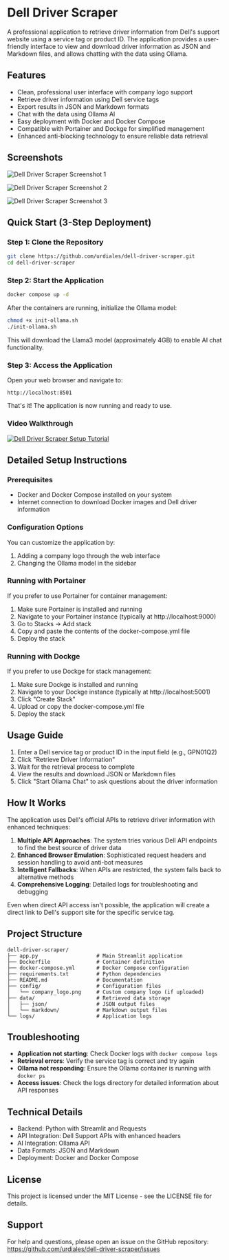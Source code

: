 # Dell Driver Scraper

A professional application to retrieve driver information from Dell's support website using a service tag or product ID. The application provides a user-friendly interface to view and download driver information as JSON and Markdown files, and allows chatting with the data using Ollama.

## Features

- Clean, professional user interface with company logo support
- Retrieve driver information using Dell service tags
- Export results in JSON and Markdown formats
- Chat with the data using Ollama AI
- Easy deployment with Docker and Docker Compose
- Compatible with Portainer and Dockge for simplified management
- Enhanced anti-blocking technology to ensure reliable data retrieval

## Screenshots

![Dell Driver Scraper Screenshot 1](./images/screenshot1.png)

![Dell Driver Scraper Screenshot 2](./images/screenshot2.png)

![Dell Driver Scraper Screenshot 3](./images/screenshot3.png)

## Quick Start (3-Step Deployment)

### Step 1: Clone the Repository

```bash
git clone https://github.com/urdiales/dell-driver-scraper.git
cd dell-driver-scraper
```

### Step 2: Start the Application

```bash
docker compose up -d
```

After the containers are running, initialize the Ollama model:

```bash
chmod +x init-ollama.sh
./init-ollama.sh
```

This will download the Llama3 model (approximately 4GB) to enable AI chat functionality.

### Step 3: Access the Application

Open your web browser and navigate to:
```
http://localhost:8501
```

That's it! The application is now running and ready to use.

### Video Walkthrough

[![Dell Driver Scraper Setup Tutorial](https://place-hold.it/500x300&text=Dell%20Driver%20Scraper%20Tutorial)](https://example.com/video-tutorial)

## Detailed Setup Instructions

### Prerequisites

- Docker and Docker Compose installed on your system
- Internet connection to download Docker images and Dell driver information

### Configuration Options

You can customize the application by:

1. Adding a company logo through the web interface
2. Changing the Ollama model in the sidebar

### Running with Portainer

If you prefer to use Portainer for container management:

1. Make sure Portainer is installed and running
2. Navigate to your Portainer instance (typically at http://localhost:9000)
3. Go to Stacks → Add stack
4. Copy and paste the contents of the docker-compose.yml file
5. Deploy the stack

### Running with Dockge

If you prefer to use Dockge for stack management:

1. Make sure Dockge is installed and running
2. Navigate to your Dockge instance (typically at http://localhost:5001)
3. Click "Create Stack"
4. Upload or copy the docker-compose.yml file
5. Deploy the stack

## Usage Guide

1. Enter a Dell service tag or product ID in the input field (e.g., GPN01Q2)
2. Click "Retrieve Driver Information"
3. Wait for the retrieval process to complete
4. View the results and download JSON or Markdown files
5. Click "Start Ollama Chat" to ask questions about the driver information

## How It Works

The application uses Dell's official APIs to retrieve driver information with enhanced techniques:

1. **Multiple API Approaches**: The system tries various Dell API endpoints to find the best source of driver data
2. **Enhanced Browser Emulation**: Sophisticated request headers and session handling to avoid anti-bot measures
3. **Intelligent Fallbacks**: When APIs are restricted, the system falls back to alternative methods
4. **Comprehensive Logging**: Detailed logs for troubleshooting and debugging

Even when direct API access isn't possible, the application will create a direct link to Dell's support site for the specific service tag.

## Project Structure

```
dell-driver-scraper/
├── app.py                   # Main Streamlit application
├── Dockerfile               # Container definition
├── docker-compose.yml       # Docker Compose configuration
├── requirements.txt         # Python dependencies
├── README.md                # Documentation
├── config/                  # Configuration files
│   └── company_logo.png     # Custom company logo (if uploaded)
├── data/                    # Retrieved data storage
│   ├── json/                # JSON output files
│   └── markdown/            # Markdown output files
└── logs/                    # Application logs
```

## Troubleshooting

- **Application not starting**: Check Docker logs with `docker compose logs`
- **Retrieval errors**: Verify the service tag is correct and try again
- **Ollama not responding**: Ensure the Ollama container is running with `docker ps`
- **Access issues**: Check the logs directory for detailed information about API responses

## Technical Details

- Backend: Python with Streamlit and Requests
- API Integration: Dell Support APIs with enhanced headers
- AI Integration: Ollama API
- Data Formats: JSON and Markdown
- Deployment: Docker and Docker Compose

## License

This project is licensed under the MIT License - see the LICENSE file for details.

## Support

For help and questions, please open an issue on the GitHub repository:
https://github.com/urdiales/dell-driver-scraper/issues
